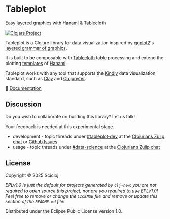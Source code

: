 # Tableplot

Easy layered graphics with Hanami & Tablecloth

[![Clojars Project](https://img.shields.io/clojars/v/org.scicloj/tableplot.svg)](https://clojars.org/org.scicloj/tableplot)

Tableplot is a Clojure library for data visualization 
inspired by [ggplot2](https://ggplot2.tidyverse.org/)'s
[layered grammar of graphics](https://vita.had.co.nz/papers/layered-grammar.html). 

It is built to be composable with [Tablecloth](https://scicloj.github.io/tablecloth/) table processing
and extend the plotting
[templates](https://github.com/jsa-aerial/hanami?tab=readme-ov-file#templates-substitution-keys-and-transformations)
of [Hanami](https://github.com/jsa-aerial/hanami).

Tableplot works with any tool that supports 
the [Kindly](https://scicloj.github.io/kindly-noted/) data visualization standard,
such as [Clay](https://scicloj.github.io/clay/)
and [Clojupyter](https://github.com/clojupyter/clojupyter).

📖 [Documentation](https://scicloj.github.io/tableplot/) 

## Discussion

Do you wish to collaborate on building this library? Let us talk!

Your feedback is needed at this experimental stage.

- development - topic threads under [#tableplot-dev](https://clojurians.zulipchat.com/#narrow/stream/443101-tableplot-dev) at the [Clojurians Zulip chat](https://scicloj.github.io/docs/community/chat/) or [Github Issues](https://github.com/scicloj/tableplot/issues)
- usage - topic threads under [#data-science](https://clojurians.zulipchat.com/#narrow/stream/151924-data-science) at the [Clojurians Zulip chat](https://scicloj.github.io/docs/community/chat/)

## License

Copyright © 2025 Scicloj

_EPLv1.0 is just the default for projects generated by `clj-new`: you are not_
_required to open source this project, nor are you required to use EPLv1.0!_
_Feel free to remove or change the `LICENSE` file and remove or update this_
_section of the `README.md` file!_

Distributed under the Eclipse Public License version 1.0.
